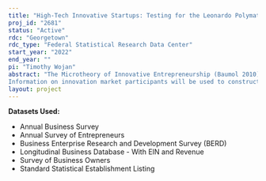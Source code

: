 ```yaml
---
title: "High-Tech Innovative Startups: Testing for the Leonardo Polymath Effect and Assessing the Contribution to Radical Innovation"
proj_id: "2681"
status: "Active"
rdc: "Georgetown"
rdc_type: "Federal Statistical Research Data Center"
start_year: "2022"
end_year: ""
pi: "Timothy Wojan"
abstract: "The Microtheory of Innovative Entrepreneurship (Baumol 2010) provides a theoretical framework for locating the source of radical, market disrupting innovation in small firms. The newly available 2018 Annual Business Survey provides the ideal dataset for identifying these rare firms and for assessing their contribution to the Nation's science and engineering enterprise. The central empirical problem is differentiating the small firms operating in innovation markets--developing innovations that are made available to market-leading incumbents either through acquisition or licensing--from the much more numerous small firms operating in product markets.  This is likely to be a problem even among the subpopulation of R&D performing microbusinesses.  The project will use latent class analysis and information on founder characteristics, sources of revenue, the importance of intellectual property protection, and testing or use of esoteric technologies to derive a probabilistic measure of membership as an innovation market participant. 
Information on innovation market participants will be used to construct a longer time-series of such firms in BRDI-M (2016) and BRDIS (2008-2016) to map the trajectory of these firms through time with links to the Longitudinal Business Database and County Business Patterns Business Register.  The 2018 cross-sectional data will also be used to test whether innovation market participants operating in Zip Codes characterized by vibrant amateur arts activity have higher patenting productivity than peers located in arts deficient areas: a test of the Leonardo polymath effect where exemplary scientific or technological accomplishments are accompanied by participation in the arts."
layout: project
---
```


**Datasets Used:**

  - Annual Business Survey 
  - Annual Survey of Entrepreneurs 
  - Business Enterprise Research and Development Survey (BERD) 
  - Longitudinal Business Database - With EIN and Revenue 
  - Survey of Business Owners 
  - Standard Statistical Establishment Listing 

